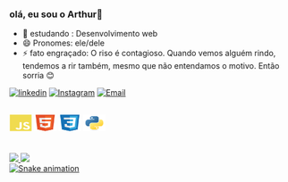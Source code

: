 ### olá, eu sou o Arthur🐉


- 🌱 estudando : Desenvolvimento web
- 😄 Pronomes: ele/dele
- ⚡ fato engraçado: O riso é contagioso. Quando vemos alguém rindo, tendemos a rir também, mesmo que não entendamos o motivo.
     Então sorria 😊
     
[![linkedin](https://img.shields.io/badge/LinkedIn-0077B5?style=for-the-badge&logo=linkedin&logoColor=white)](https://www.linkedin.com/in/arthur-ps-b68b29260/)
[![Instagram](https://img.shields.io/badge/Instagram-E4405F?style=for-the-badge&logo=instagram&logoColor=white)](https://www.instagram.com/arthurpsps_/)
[![Email](https://img.shields.io/badge/Gmail-D14836?style=for-the-badge&logo=gmail&logoColor=white)](aarthursobreira@gmail.com)

<div style="display: inline_block"><br>
  <img align="center" alt="Js" height="30" width="40" src="https://raw.githubusercontent.com/devicons/devicon/master/icons/javascript/javascript-plain.svg">
  <img align="center" alt="HTML" height="30" width="40" src="https://raw.githubusercontent.com/devicons/devicon/master/icons/html5/html5-original.svg">
  <img align="center" alt="CSS" height="30" width="40" src="https://raw.githubusercontent.com/devicons/devicon/master/icons/css3/css3-original.svg">
  <img align="center" alt="Python" height="30" width="40" src="https://raw.githubusercontent.com/devicons/devicon/master/icons/python/python-original.svg">
</div>
  
  <h1></h1>
 
<div>
<a href="https://github.com/arthurpspspspsps">
<img height="180em" src="https://github-readme-stats.vercel.app/api?username=Arthurpspspspsps&show_icons=true&theme=tokyonight">
<img height="180em" src="https://github-readme-stats.vercel.app/api/top-langs/?username=Arthurpspspspsps&layout=compact&show_icons=true&theme=tokyonight">
</div></div>

<img src="https://raw.githubusercontent.com/maurodesouza/maurodesouza/output/snake.svg" alt="Snake animation" />
